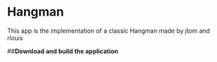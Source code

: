 # Hangman

This app is the implementation of a classic Hangman made by jtom and rlouis

##**Download and build the application**